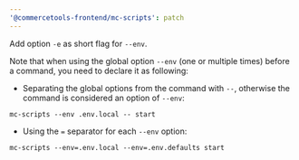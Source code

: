 ```yaml
---
'@commercetools-frontend/mc-scripts': patch
---
```


Add option `-e` as short flag for `--env`.

Note that when using the global option `--env` (one or multiple times) before a command, you need to declare it as following:

- Separating the global options from the command with `--`, otherwise the command is considered an option of `--env`:

```
mc-scripts --env .env.local -- start
```

- Using the `=` separator for each `--env` option:

```
mc-scripts --env=.env.local --env=.env.defaults start
```
